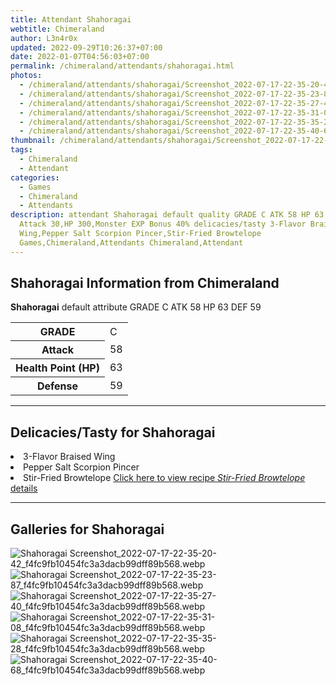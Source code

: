 ```yaml
---
title: Attendant Shahoragai
webtitle: Chimeraland
author: L3n4r0x
updated: 2022-09-29T10:26:37+07:00
date: 2022-01-07T04:56:03+07:00
permalink: /chimeraland/attendants/shahoragai.html
photos:
  - /chimeraland/attendants/shahoragai/Screenshot_2022-07-17-22-35-20-42_f4fc9fb10454fc3a3dacb99dff89b568.webp
  - /chimeraland/attendants/shahoragai/Screenshot_2022-07-17-22-35-23-87_f4fc9fb10454fc3a3dacb99dff89b568.webp
  - /chimeraland/attendants/shahoragai/Screenshot_2022-07-17-22-35-27-40_f4fc9fb10454fc3a3dacb99dff89b568.webp
  - /chimeraland/attendants/shahoragai/Screenshot_2022-07-17-22-35-31-08_f4fc9fb10454fc3a3dacb99dff89b568.webp
  - /chimeraland/attendants/shahoragai/Screenshot_2022-07-17-22-35-35-28_f4fc9fb10454fc3a3dacb99dff89b568.webp
  - /chimeraland/attendants/shahoragai/Screenshot_2022-07-17-22-35-40-68_f4fc9fb10454fc3a3dacb99dff89b568.webp
thumbnail: /chimeraland/attendants/shahoragai/Screenshot_2022-07-17-22-35-20-42_f4fc9fb10454fc3a3dacb99dff89b568.webp
tags:
  - Chimeraland
  - Attendant
categories:
  - Games
  - Chimeraland
  - Attendants
description: attendant Shahoragai default quality GRADE C ATK 58 HP 63 DEF 59
  Attack 30,HP 300,Monster EXP Bonus 40% delicacies/tasty 3-Flavor Braised
  Wing,Pepper Salt Scorpion Pincer,Stir-Fried Browtelope
  Games,Chimeraland,Attendants Chimeraland,Attendant
---
```


<section id="bootstrap-wrapper"><link rel="stylesheet" href="https://cdn.statically.io/gh/dimaslanjaka/Web-Manajemen/40ac3225/css/bootstrap-4.5-wrapper.css"/><h2>Shahoragai Information from Chimeraland</h2><p><b>Shahoragai</b> default attribute GRADE C ATK 58 HP 63 DEF 59<table><tr><th>GRADE</th><td>C</td></tr><tr><th>Attack</th><td>58</td></tr><tr><th>Health Point (HP)</th><td>63</td></tr><tr><th>Defense</th><td>59</td></tr></table></p><hr/><h2>Delicacies/Tasty for Shahoragai</h2><li class="d-flex justify-content-between">3-Flavor Braised Wing </li><li class="d-flex justify-content-between">Pepper Salt Scorpion Pincer </li><li class="d-flex justify-content-between">Stir-Fried Browtelope <a href="/chimeraland/recipes/stir-fried-browtelope.html">Click here to view recipe <i>Stir-Fried Browtelope</i> details</a></li><hr/><div id="gallery"><h2>Galleries for Shahoragai</h2><div class="row"><div class="col-lg-6 col-12"><img src="/chimeraland/attendants/shahoragai/Screenshot_2022-07-17-22-35-20-42_f4fc9fb10454fc3a3dacb99dff89b568.webp" alt="Shahoragai Screenshot_2022-07-17-22-35-20-42_f4fc9fb10454fc3a3dacb99dff89b568.webp"/></div><div class="col-lg-6 col-12"><img src="/chimeraland/attendants/shahoragai/Screenshot_2022-07-17-22-35-23-87_f4fc9fb10454fc3a3dacb99dff89b568.webp" alt="Shahoragai Screenshot_2022-07-17-22-35-23-87_f4fc9fb10454fc3a3dacb99dff89b568.webp"/></div><div class="col-lg-6 col-12"><img src="/chimeraland/attendants/shahoragai/Screenshot_2022-07-17-22-35-27-40_f4fc9fb10454fc3a3dacb99dff89b568.webp" alt="Shahoragai Screenshot_2022-07-17-22-35-27-40_f4fc9fb10454fc3a3dacb99dff89b568.webp"/></div><div class="col-lg-6 col-12"><img src="/chimeraland/attendants/shahoragai/Screenshot_2022-07-17-22-35-31-08_f4fc9fb10454fc3a3dacb99dff89b568.webp" alt="Shahoragai Screenshot_2022-07-17-22-35-31-08_f4fc9fb10454fc3a3dacb99dff89b568.webp"/></div><div class="col-lg-6 col-12"><img src="/chimeraland/attendants/shahoragai/Screenshot_2022-07-17-22-35-35-28_f4fc9fb10454fc3a3dacb99dff89b568.webp" alt="Shahoragai Screenshot_2022-07-17-22-35-35-28_f4fc9fb10454fc3a3dacb99dff89b568.webp"/></div><div class="col-lg-6 col-12"><img src="/chimeraland/attendants/shahoragai/Screenshot_2022-07-17-22-35-40-68_f4fc9fb10454fc3a3dacb99dff89b568.webp" alt="Shahoragai Screenshot_2022-07-17-22-35-40-68_f4fc9fb10454fc3a3dacb99dff89b568.webp"/></div></div></div></section>